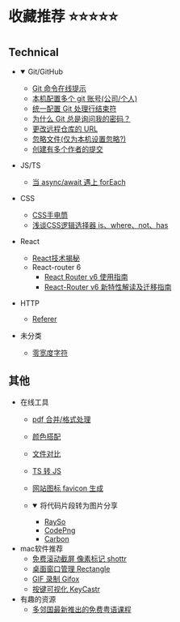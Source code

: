 # 收藏推荐 ⭐⭐⭐⭐⭐

## Technical

- <details open>
    <summary>Git/GitHub</summary>

    - [Git 命令在线提示](https://gitexplorer.com/)
    - [本机配置多个 git 账号(公司/个人)](https://www.cnblogs.com/zhangceblogs/p/8488384.html)
    - [统一配置 Git 处理行结束符](https://docs.github.com/cn/github/using-git/configuring-git-to-handle-line-endings)
    - [为什么 Git 总是询问我的密码？](https://docs.github.com/cn/github/using-git/why-is-git-always-asking-for-my-password)
    - [更改远程仓库的 URL](https://docs.github.com/cn/github/using-git/changing-a-remotes-url)
    - [忽略文件(仅为本机设置忽略?)](https://docs.github.com/cn/github/using-git/ignoring-files)
    - [创建有多个作者的提交](https://docs.github.com/cn/github/committing-changes-to-your-project/creating-a-commit-with-multiple-authors)
  </details>

- JS/TS
  - [当 async/await 遇上 forEach](http://objcer.com/2017/10/12/async-await-with-forEach/)
- CSS
  - [CSS手电筒](https://voussoir.net/writing/browser_in_the_dark)
  - [浅谈CSS逻辑选择器 is、where、not、has](https://www.dongchuanmin.com/xhtml/2463.html)

- React
  - [React技术揭秘](https://react.iamkasong.com/)
  - React-router 6
    - [React Router v6 使用指南](https://zhuanlan.zhihu.com/p/191419879)
    - [React-Router v6 新特性解读及迁移指南](https://blog.csdn.net/weixin_40906515/article/details/104957712)

- HTTP
  - [Referer](http://www.ruanyifeng.com/blog/2019/06/http-referer.html)

- 未分类
  - [零宽度字符](https://juejin.cn/post/6844904164057677831)
  
## 其他
- 在线工具
  - [pdf 合并/格式处理](https://smallpdf.com/cn)
  - [颜色搭配](https://colorhunt.co/)
  - [文件对比](https://differ.netlify.app/)
  - [TS 转 JS](https://www.typescriptlang.org/play)
  - [网站图标 favicon 生成](https://favicon.io/)
  - <details open>
      <summary>将代码片段转为图片分享</summary>

      * [RaySo](https://ray.so/)
      * [CodePng](https://www.codepng.app/)
      * [Carbon](https://carbon.now.sh/)
    </details>
- mac软件推荐
  - [免费滚动截屏 像素标记 shottr](https://shottr.cc/)
  - [桌面窗口管理 Rectangle](https://rectangleapp.com/)
  - [GIF 录制 Gifox](https://gifox.io/)
  - [按键可视化 KeyCastr](https://github.com/keycastr/keycastr)
- 有趣的资源
  - [多邻国最新推出的免费粤语课程](https://zh-cn.duolingo.com/welcome?welcomeStep=choosePath)